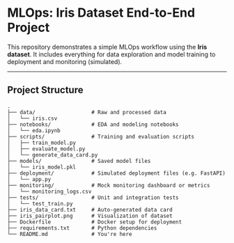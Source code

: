 # MLOps: Iris Dataset End-to-End Project

This repository demonstrates a simple MLOps workflow using the **Iris dataset**. It includes everything for data exploration and model training to deployment and monitoring (simulated).

---

## Project Structure

```
.
├── data/                  # Raw and processed data
│   └── iris.csv
├── notebooks/             # EDA and modeling notebooks
│   └── eda.ipynb
├── scripts/               # Training and evaluation scripts
│   ├── train_model.py
│   ├── evaluate_model.py
│   └── generate_data_card.py
├── models/                # Saved model files
│   └── iris_model.pkl
├── deployment/            # Simulated deployment files (e.g. FastAPI)
│   └── app.py
├── monitoring/            # Mock monitoring dashboard or metrics
│   └── monitoring_logs.csv
├── tests/                 # Unit and integration tests
│   └── test_train.py
├── iris_data_card.txt     # Auto-generated data card
├── iris_pairplot.png      # Visualization of dataset
├── Dockerfile             # Docker setup for deployment
├── requirements.txt       # Python dependencies
└── README.md              # You're here
```
